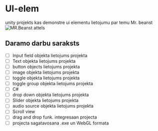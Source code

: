 # UI-elem
unity projekts kas demonstre ui elementu lietojumu par temu Mr. beanst
![MR.Beanst attels](https://user-images.githubusercontent.com/128358109/228151247-e9e8629f-aec4-4f34-a854-7f94e61a0ad5.png)

## Daramo darbu saraksts
- [ ] Input field objekta lietojums projekta
- [ ] Text objekta lietojums projekta
- [ ] button objects lietojums projekta
- [ ] image objekta lietojums projekta
- [ ] toggle objekta lietojums projekta
- [ ] toggle group objekta lietojums projekta
- [ ] C#
- [ ] drop down objekta lietojums projekta
- [ ] Slider objekta lietojums projekta
- [ ] audio source objekta lietojums projekta
- [ ] Scroll view
- [ ] drag and drop funk. integresaan projecta
- [ ] projecta sagatavosana .exe un WebGL formata
